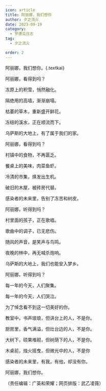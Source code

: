 ```yaml
---
icon: article
title: 阿丽娜，我们想你
author: 夕之流火
date: 2023-09-19
category:
  - 罗德岛日志
tag:
  - 夕之流火

order: 2
---
```


阿丽娜，我们想你。{.textkai}

<!-- more -->

阿丽娜，看得到吗？

冻原上的积雪，悄然融化。

隔绝用的高墙，渐渐崩塌。

枯萎的草木，重新盛开鲜花。

冻结的溪水，正在顺流而下。

乌萨斯的大地上，有了属于我们的家。

阿丽娜，看得到吗？

村镇中的食物，不再匮乏。

餐桌上的美味，肉菜鱼虾。

冷清的市集，焕发出生机。

破旧的木屋，被砖房代替。

感染者的未来里，告别了冻苦和树皮。

阿丽娜，听得到吗？

村里面的孩子，正在歌唱。

歌曲中的调子，已无悲伤。

随风的声音，是笑声与鸟鸣。

夜晚的林中，再无喊杀炮响。

乌萨斯的大地上，我们也能安入梦乡。

阿丽娜，听得到吗？

每一年的今天，人们聚集。

每一年的今天，人们哭泣。

为了悼念看不到这一切美好的你。

教室中，书声琅琅，但讲台上的人，不是你。

厨房里，香气满溢，但灶台边的人，不是你。

大树下，硕果堆砌，但树荫下的人，不是你。

木桌前，烛火摇曳，但微光中的人，不是你

感染者的未来里，有我，有他，却没有你。

阿丽娜，我们想你。<eod />

（责任编辑：广英和荣耀；网页排版：武乙凌薇）

<FakeAds />